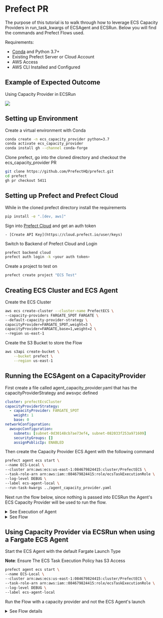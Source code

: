 # Prefect PR 

The purpose of this tutorial is to walk through how to leverage ECS Capacity Providers in run_task_kwargs of ECSAgent and ECSRun. Below you will find the commands and Prefect Flows used. 

Requirements: 
* [Conda](https://docs.conda.io/en/latest/miniconda.html) and Python 3.7+
* Existing Prefect Server or Cloud Account
* AWS Access 
* AWS CLI Installed and Configured

## Example of Expected Outcome

Using Capacity Provider in ECSRun

![](./agent-capacity-prov-final.gif)

## Setting up Environment 

Create a virtual environment with Conda

```sh
conda create -n ecs_capacity_provider python=3.7 
conda activate ecs_capacity_provider 
conda install gh --channel conda-forge
```

Clone prefect, go into the cloned directory and checkout the ecs_capacity_provider PR

```sh 
git clone https://github.com/PrefectHQ/prefect.git
cd prefect 
gh pr checkout 5411
```

## Setting up Prefect and Prefect Cloud
While in the cloned prefect directory install the requirements

```sh
pip install -e ".[dev, aws]"
```

Sign into [Prefect Cloud](https://cloud.prefect.io/) and get an auth token

    - [Create API Key](https://cloud.prefect.io/user/keys)

Switch to Backend of Prefect Cloud and Login

```sh
prefect backend cloud
prefect auth login -k <your auth token>
```

Create a project to test on

```sh
prefect create project "ECS Test"
```

## Creating ECS Cluster and ECS Agent

Create the ECS Cluster

```sh
aws ecs create-cluster --cluster-name PrefectECS \
--capacity-providers FARGATE_SPOT FARGATE \
--default-capacity-provider-strategy \
capacityProvider=FARGATE_SPOT,weight=3 \
capacityProvider=FARGATE,base=1,weight=2 \
--region us-east-1
```

Create the S3 Bucket to store the Flow

```bash
aws s3api create-bucket \
    --bucket prefect \
    --region us-east-1
```


## Running the ECSAgent on a CapacityProvider

First create a file called agent_capacity_provider.yaml that has the capacityProviderStrategy and awsvpc defined

```yaml
cluster: prefectEcsCluster
capacityProviderStrategy:
  - capacityProvider: FARGATE_SPOT
    weight: 1
    base: 0
networkConfiguration:
  awsvpcConfiguration:
    subnets: [subnet-0d30148cb7ae73ef4, subnet-082033f253a971609]
    securityGroups: []
    assignPublicIp: ENABLED
```

Then create the Capacity Provider ECS Agent with the following command

```bash
prefect agent ecs start \
--name ECS-Local \
--cluster arn:aws:ecs:us-east-1:084679824415:cluster/PrefectECS \
--task-role-arn arn:aws:iam::084679824415:role/ecsTaskExecutionRole \
--log-level DEBUG \
--label ecs-agent-local \
--run-task-kwargs ../agent_capacity_provider.yaml
```

Next run the flow below, since nothing is passed into ECSRun the Agent's ECS Capacity Provider will be used to run the flow.

<details><summary>See Execution of Agent</summary>

**Note**: The red error in the snippit below shows that the virtual environment associated with this walkthrough is active 

![agent-capacity-prov](https://user-images.githubusercontent.com/34378029/158037265-a3f4b1f2-d3bc-40b3-be89-3a652b94faa1.gif)

 
</details>


<details><summary>See Flow</summary>


```python
from prefect import task, Flow

from prefect import task, Flow
from prefect.run_configs import ECSRun
import random
from prefect.storage import S3


@task
def random_number():
    return random.randint(0, 100)


@task
def plus_one(x):
    return x + 1


run_config = ECSRun()

storage = S3(
    bucket="aidata-ig",
    key="prefect/flows/test_capacity_provider.py",
    client_options={"use_ssl": False},
    stored_as_script=True,
    # this will ensure to upload the Flow script to S3 during registration
    local_script_path='test_capacity_provider.py'
    )


with Flow("My Functional Flow", run_config=run_config, storage=storage) as flow:
    r = random_number()
    y = plus_one(x=r)

flow.register(
    project_name="ECS Test", labels=["ecs-agent-local"], add_default_labels=False
)
```

</details>

## Using Capacity Provider via ECSRun when using a Fargate ECS Agent

Start the ECS Agent with the default Fargate Launch Type

**Note**: Ensure The ECS Task Execution Policy has S3 Access

```sh
prefect agent ecs start \
--name ECS-Local \
--cluster arn:aws:ecs:us-east-1:084679824415:cluster/PrefectECS \
--task-role-arn arn:aws:iam::084679824415:role/ecsTaskExecutionRole \
--log-level DEBUG \
--label ecs-agent-local 
```

Run the Flow with a capacity provider and not the ECS Agent's launch

<details><summary>See Flow details</summary>

By passing capacityProviderStrategy into ECSRun's run_task_kwargs parameter we are able to run the flow with the capacity provider of the cluster

```python
from prefect import task, Flow
from prefect import task, Flow
from prefect.run_configs import ECSRun
import random
from prefect.storage import S3


@task
def random_number():
    return random.randint(0, 100)


@task
def plus_one(x):
    return x + 1


run_config = ECSRun(
    run_task_kwargs=dict(capacityProviderStrategy=[{'capacityProvider': 'FARGATE_SPOT', 'weight': 0, 'base': 1}])
)

storage = S3(
    bucket="aidata-ig",
    key="prefect/flows/test_capacity_provider.py",
    client_options={"use_ssl": False},
    stored_as_script=True,
    # this will ensure to upload the Flow script to S3 during registration
    local_script_path='test_capacity_provider.py'
    )


with Flow("My Functional Flow", run_config=run_config, storage=storage) as flow:
    r = random_number()
    y = plus_one(x=r)

flow.register(
    project_name="ECS Test", labels=["ecs-agent-local"], add_default_labels=False
)
```
</details>


